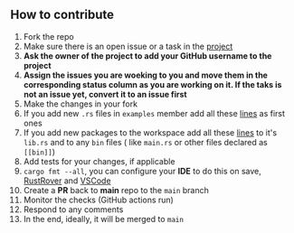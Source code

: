 ## How to contribute

1. Fork the repo
2. Make sure there is an open issue or a task in the [project](https://github.com/users/radumarias/projects/7/views/1)
3. **Ask the owner of the project to add your GitHub username to the project**
4. **Assign the issues you are woeking to you and move them in the corresponding status column as you are working on it. If the taks is not an issue yet, convert it to an issue first**
5. Make the changes in your fork
6. If you add new `.rs` files in `examples` member add all these [lines](https://github.com/radumarias/syncoxiders/blob/main/file-tree-merge/src/lib.rs#L1-L17) as first ones
7. If you add new packages to the workspace add all these [lines](https://github.com/radumarias/syncoxiders/blob/main/file-tree-merge/src/lib.rs#L1-L17) to it's `lib.rs`
   and to any `bin` files (
   like `main.rs` or other files declared as `[[bin]]`)
8. Add tests for your changes, if applicable
9. `cargo fmt --all`, you can configure your **IDE** to do this on
   save, [RustRover](https://www.jetbrains.com/help/rust/rustfmt.html)
   and [VSCode](https://code.visualstudio.com/docs/languages/rust#_formatting)
10. Create a **PR** back to **main** repo to the `main` branch
11. Monitor the checks (GitHub actions run)
12. Respond to any comments
13. In the end, ideally, it will be merged to `main`
